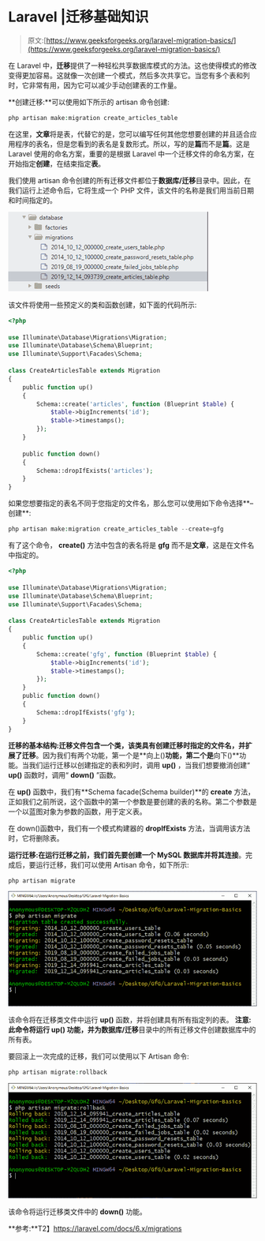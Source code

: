 # Laravel |迁移基础知识

> 原文:[https://www.geeksforgeeks.org/laravel-migration-basics/](https://www.geeksforgeeks.org/laravel-migration-basics/)

在 Laravel 中，**迁移**提供了一种轻松共享数据库模式的方法。这也使得模式的修改变得更加容易。这就像一次创建一个模式，然后多次共享它。当您有多个表和列时，它非常有用，因为它可以减少手动创建表的工作量。

**创建迁移:**可以使用如下所示的 artisan 命令创建:

```php
php artisan make:migration create_articles_table
```

在这里，**文章**将是表，代替它的是，您可以编写任何其他您想要创建的并且适合应用程序的表名，但是您看到的表名是复数形式。所以，写的是**篇**而不是**篇**。这是 Laravel 使用的命名方案，重要的是根据 Laravel 中一个迁移文件的命名方案，在开始指定**创建**，在结束指定**表**。

我们使用 artisan 命令创建的所有迁移文件都位于**数据库/迁移**目录中。因此，在我们运行上述命令后，它将生成一个 PHP 文件，该文件的名称是我们用当前日期和时间指定的。

![](img/e40df3003ce3bd5eb05e4bcc41e8a0a3.png)

该文件将使用一些预定义的类和函数创建，如下面的代码所示:

```php
<?php

use Illuminate\Database\Migrations\Migration;
use Illuminate\Database\Schema\Blueprint;
use Illuminate\Support\Facades\Schema;

class CreateArticlesTable extends Migration
{
    public function up()
    {
        Schema::create('articles', function (Blueprint $table) {
            $table->bigIncrements('id');
            $table->timestamps();
        });
    }

    public function down()
    {
        Schema::dropIfExists('articles');
    }
}
```

如果您想要指定的表名不同于您指定的文件名，那么您可以使用如下命令选择**–创建**:

```php
php artisan make:migration create_articles_table --create=gfg
```

有了这个命令， **create()** 方法中包含的表名将是 **gfg** 而不是**文章**，这是在文件名中指定的。

```php
<?php

use Illuminate\Database\Migrations\Migration;
use Illuminate\Database\Schema\Blueprint;
use Illuminate\Support\Facades\Schema;

class CreateArticlesTable extends Migration
{
    public function up()
    {
        Schema::create('gfg', function (Blueprint $table) {
            $table->bigIncrements('id');
            $table->timestamps();
        });
    }
    public function down()
    {
        Schema::dropIfExists('gfg');
    }
}
```

**迁移的基本结构:**迁移文件包含一个类，该类具有创建迁移时指定的文件名，并扩展了**迁移**。因为我们有两个功能，第一个是**向上()**功能，第二个是**向下()**功能。当我们运行迁移以创建指定的表和列时，调用 **up()** ，当我们想要撤消创建“ **up()** 函数时，调用“ **down()** ”函数。

在 **up()** 函数中，我们有**Schema facade(Schema builder)**的 **create** 方法，正如我们之前所说，这个函数中的第一个参数是要创建的表的名称。第二个参数是一个以蓝图对象为参数的函数，用于定义表。

在 down()函数中，我们有一个模式构建器的 **dropIfExists** 方法，当调用该方法时，它将删除表。

**运行迁移:**在运行迁移之前，我们首先要创建一个 **MySQL 数据库**并**将其连接**。完成后，要运行迁移，我们可以使用 Artisan 命令，如下所示:

```php
php artisan migrate
```

![](img/6c238a3f26d0a5b41019b67badab5183.png)

该命令将在迁移类文件中运行 **up()** 函数，并将创建具有所有指定列的表。
**注意:**此命令将运行 **up()** 功能，并为**数据库/迁移**目录中的所有迁移文件创建数据库中的所有表。

要回滚上一次完成的迁移，我们可以使用以下 Artisan 命令:

```php
php artisan migrate:rollback
```

![](img/b860fe42de4e0c0becbe2c53abd05b50.png)

该命令将运行迁移类文件中的 **down()** 功能。

**参考:**T2】https://laravel.com/docs/6.x/migrations